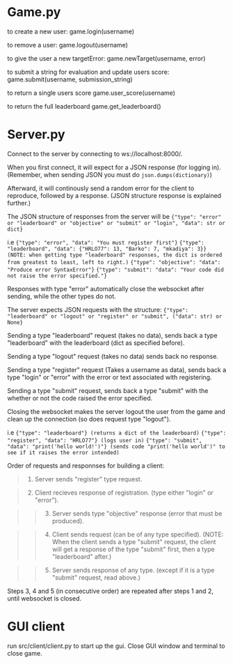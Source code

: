 # Game.py

to create a new user:
game.login(username)

to remove a user:
game.logout(username)

to give the user a new targetError:
game.newTarget(username, error)

to submit a string for evaluation and update users score:
game.submit(username, submission_string)

to return a single users score
game.user_score(username)

to return the full leaderboard
game.get_leaderboard()

# Server.py

Connect to the server by connecting to ws://localhost:8000/.

When you first connect, it will expect for a JSON response (for logging in). (Remember, when sending JSON you must do
`json.dumps(dictionary)`)

Afterward, it will continously send a random error for the client to reproduce, followed by a response. (JSON structure response is explained further.)

The JSON structure of responses from the server will be `{"type": "error" or "leaderboard" or "objective" or "submit" or "login", "data": str or dict}`

i.e
`{"type": "error", "data": "You must register first"}`
`{"type": "leaderboard", "data": {"HRLO77": 13, "Barko": 7, "mkadiya": 3}} (NOTE: when getting type "leaderboard" responses, the dict is ordered from greatest to least, left to right.)`
`{"type": "objective": "data": "Produce error SyntaxError"}`
`{"type": "submit": "data": "Your code did not raise the error specified."}`

Responses with type "error" automatically close the websocket after sending, while the other types do not.

The server expects JSON requests with the structure:
`{"type": "leaderboard" or "logout" or "register" or "submit", ("data": str) or None}`

Sending a type "leaderboard" request (takes no data), sends back a type "leaderboard" with the leaderboard (dict as specified before).

Sending a type "logout" request (takes no data) sends back no response.

Sending a type "register" request (Takes a username as data), sends back a type "login" or "error" with the error or text associated with registering.

Sending a type "submit" request, sends back a type "submit" with the whether or not the code raised the error specified.

Closing the websocket makes the server logout the user from the game and clean up the connection (so does request type "logout").

i.e
`{"type": "leaderboard"} (returns a dict of the leaderboard)`
`{"type": "register", "data": "HRLO77"} (logs user in)`
`{"type": "submit", "data": "print('hello world!')"} (sends code "print('hello world')" to see if it raises the error intended)`


Order of requests and responnses for building a client:

>    1. Server sends "register" type request.

>    2. Client recieves response of registration. (type either "login" or "error").

>    >3. Server sends type "objective" response (error that must be produced).

>    >4. Client sends request (can be of any type specified). (NOTE: When the client sends a type "submit" request, the client will get a response of the type "submit" first, then a type "leaderboard" after.)

>    >5. Server sends response of any type. (except if it is a type "submit" request, read above.)

Steps 3, 4 and 5 (in consecutive order) are repeated after steps 1 and 2, until websocket is closed.

# GUI client

run src/client/client.py to start up the gui. Close GUI window and terminal to close game.
